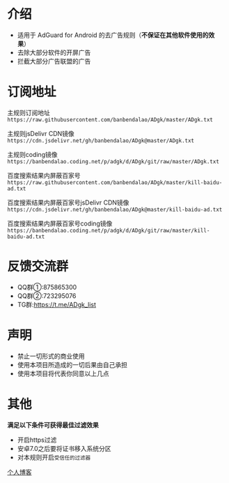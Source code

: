 # 介绍
* 适用于 AdGuard for Android 的去广告规则（**不保证在其他软件使用的效果**）
* 去除大部分软件的开屏广告
* 拦截大部分广告联盟的广告

# 订阅地址
主规则订阅地址
`https://raw.githubusercontent.com/banbendalao/ADgk/master/ADgk.txt`

主规则jsDelivr CDN镜像
`https://cdn.jsdelivr.net/gh/banbendalao/ADgk@master/ADgk.txt`

主规则coding镜像
`https://banbendalao.coding.net/p/adgk/d/ADgk/git/raw/master/ADgk.txt`

百度搜索结果内屏蔽百家号
`https://raw.githubusercontent.com/banbendalao/ADgk/master/kill-baidu-ad.txt`

百度搜索结果内屏蔽百家号jsDelivr CDN镜像
`https://cdn.jsdelivr.net/gh/banbendalao/ADgk@master/kill-baidu-ad.txt`

百度搜索结果内屏蔽百家号coding镜像
`https://banbendalao.coding.net/p/adgk/d/ADgk/git/raw/master/kill-baidu-ad.txt`

# 反馈交流群
* QQ群①:875865300
* QQ群②:723295076
* TG群:https://t.me/ADgk_list

# 声明
* 禁止一切形式的商业使用
* 使用本项目所造成的一切后果由自己承担
* 使用本项目将代表你同意以上几点

# 其他
**满足以下条件可获得最佳过滤效果**
* 开启https过滤
* 安卓7.0之后要将证书移入系统分区
* 对本规则开启`受信任的过滤器`


[个人博客](https://www.adgk.net)
